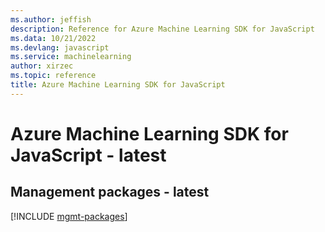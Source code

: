 ```yaml
---
ms.author: jeffish
description: Reference for Azure Machine Learning SDK for JavaScript
ms.data: 10/21/2022
ms.devlang: javascript
ms.service: machinelearning
author: xirzec
ms.topic: reference
title: Azure Machine Learning SDK for JavaScript
---
```

# Azure Machine Learning SDK for JavaScript - latest

## Management packages - latest
[!INCLUDE [mgmt-packages](machine-learning-mgmt-index.md)]